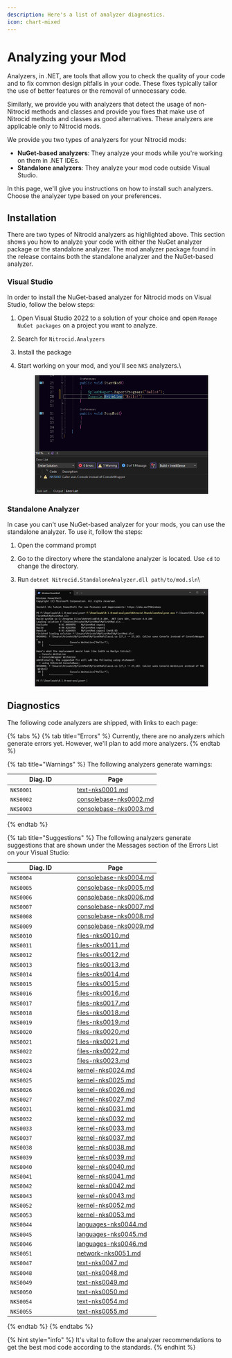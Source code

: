 ```yaml
---
description: Here's a list of analyzer diagnostics.
icon: chart-mixed
---
```


# Analyzing your Mod

Analyzers, in .NET, are tools that allow you to check the quality of your code and to fix common design pitfalls in your code. These fixes typically tailor the use of better features or the removal of unnecessary code.

Similarly, we provide you with analyzers that detect the usage of non-Nitrocid methods and classes and provide you fixes that make use of Nitrocid methods and classes as good alternatives. These analyzers are applicable only to Nitrocid mods.

We provide you two types of analyzers for your Nitrocid mods:

* **NuGet-based analyzers**: They analyze your mods while you're working on them in .NET IDEs.
* **Standalone analyzers**: They analyze your mod code outside Visual Studio.

In this page, we'll give you instructions on how to install such analyzers. Choose the analyzer type based on your preferences.

## Installation

There are two types of Nitrocid analyzers as highlighted above. This section shows you how to analyze your code with either the NuGet analyzer package or the standalone analyzer. The mod analyzer package found in the release contains both the standalone analyzer and the NuGet-based analyzer.

### Visual Studio

In order to install the NuGet-based analyzer for Nitrocid mods on Visual Studio, follow the below steps:

1. Open Visual Studio 2022 to a solution of your choice and open `Manage NuGet packages` on a project you want to analyze.
2. Search for `Nitrocid.Analyzers`
3. Install the package
4.  Start working on your mod, and you'll see `NKS` analyzers.\


    <figure><img src="../../../.gitbook/assets/093-modanalyzers.png" alt=""><figcaption></figcaption></figure>

### Standalone Analyzer

In case you can't use NuGet-based analyzer for your mods, you can use the standalone analyzer. To use it, follow the steps:

1. Open the command prompt
2. Go to the directory where the standalone analyzer is located. Use `cd` to change the directory.
3.  Run `dotnet Nitrocid.StandaloneAnalyzer.dll path/to/mod.sln`\


    <figure><img src="../../../.gitbook/assets/094-modanalyzers.png" alt=""><figcaption></figcaption></figure>

## Diagnostics

The following code analyzers are shipped, with links to each page:

{% tabs %}
{% tab title="Errors" %}
Currently, there are no analyzers which generate errors yet. However, we'll plan to add more analyzers.
{% endtab %}

{% tab title="Warnings" %}
The following analyzers generate warnings:

<table><thead><tr><th width="140">Diag. ID</th><th data-type="content-ref">Page</th></tr></thead><tbody><tr><td><code>NKS0001</code></td><td><a href="text-nks0001.md">text-nks0001.md</a></td></tr><tr><td><code>NKS0002</code></td><td><a href="consolebase-nks0002.md">consolebase-nks0002.md</a></td></tr><tr><td><code>NKS0003</code></td><td><a href="consolebase-nks0003.md">consolebase-nks0003.md</a></td></tr></tbody></table>
{% endtab %}

{% tab title="Suggestions" %}
The following analyzers generate suggestions that are shown under the Messages section of the Errors List on your Visual Studio:

<table><thead><tr><th width="140">Diag. ID</th><th data-type="content-ref">Page</th></tr></thead><tbody><tr><td><code>NKS0004</code></td><td><a href="consolebase-nks0004.md">consolebase-nks0004.md</a></td></tr><tr><td><code>NKS0005</code></td><td><a href="consolebase-nks0005.md">consolebase-nks0005.md</a></td></tr><tr><td><code>NKS0006</code></td><td><a href="consolebase-nks0006.md">consolebase-nks0006.md</a></td></tr><tr><td><code>NKS0007</code></td><td><a href="consolebase-nks0007.md">consolebase-nks0007.md</a></td></tr><tr><td><code>NKS0008</code></td><td><a href="consolebase-nks0008.md">consolebase-nks0008.md</a></td></tr><tr><td><code>NKS0009</code></td><td><a href="consolebase-nks0009.md">consolebase-nks0009.md</a></td></tr><tr><td><code>NKS0010</code></td><td><a href="files-nks0010.md">files-nks0010.md</a></td></tr><tr><td><code>NKS0011</code></td><td><a href="files-nks0011.md">files-nks0011.md</a></td></tr><tr><td><code>NKS0012</code></td><td><a href="files-nks0012.md">files-nks0012.md</a></td></tr><tr><td><code>NKS0013</code></td><td><a href="files-nks0013.md">files-nks0013.md</a></td></tr><tr><td><code>NKS0014</code></td><td><a href="files-nks0014.md">files-nks0014.md</a></td></tr><tr><td><code>NKS0015</code></td><td><a href="files-nks0015.md">files-nks0015.md</a></td></tr><tr><td><code>NKS0016</code></td><td><a href="files-nks0016.md">files-nks0016.md</a></td></tr><tr><td><code>NKS0017</code></td><td><a href="files-nks0017.md">files-nks0017.md</a></td></tr><tr><td><code>NKS0018</code></td><td><a href="files-nks0018.md">files-nks0018.md</a></td></tr><tr><td><code>NKS0019</code></td><td><a href="files-nks0019.md">files-nks0019.md</a></td></tr><tr><td><code>NKS0020</code></td><td><a href="files-nks0020.md">files-nks0020.md</a></td></tr><tr><td><code>NKS0021</code></td><td><a href="files-nks0021.md">files-nks0021.md</a></td></tr><tr><td><code>NKS0022</code></td><td><a href="files-nks0022.md">files-nks0022.md</a></td></tr><tr><td><code>NKS0023</code></td><td><a href="files-nks0023.md">files-nks0023.md</a></td></tr><tr><td><code>NKS0024</code></td><td><a href="kernel-nks0024.md">kernel-nks0024.md</a></td></tr><tr><td><code>NKS0025</code></td><td><a href="kernel-nks0025.md">kernel-nks0025.md</a></td></tr><tr><td><code>NKS0026</code></td><td><a href="kernel-nks0026.md">kernel-nks0026.md</a></td></tr><tr><td><code>NKS0027</code></td><td><a href="kernel-nks0027.md">kernel-nks0027.md</a></td></tr><tr><td><code>NKS0031</code></td><td><a href="kernel-nks0031.md">kernel-nks0031.md</a></td></tr><tr><td><code>NKS0032</code></td><td><a href="kernel-nks0032.md">kernel-nks0032.md</a></td></tr><tr><td><code>NKS0033</code></td><td><a href="kernel-nks0033.md">kernel-nks0033.md</a></td></tr><tr><td><code>NKS0037</code></td><td><a href="kernel-nks0037.md">kernel-nks0037.md</a></td></tr><tr><td><code>NKS0038</code></td><td><a href="kernel-nks0038.md">kernel-nks0038.md</a></td></tr><tr><td><code>NKS0039</code></td><td><a href="kernel-nks0039.md">kernel-nks0039.md</a></td></tr><tr><td><code>NKS0040</code></td><td><a href="kernel-nks0040.md">kernel-nks0040.md</a></td></tr><tr><td><code>NKS0041</code></td><td><a href="kernel-nks0041.md">kernel-nks0041.md</a></td></tr><tr><td><code>NKS0042</code></td><td><a href="kernel-nks0042.md">kernel-nks0042.md</a></td></tr><tr><td><code>NKS0043</code></td><td><a href="kernel-nks0043.md">kernel-nks0043.md</a></td></tr><tr><td><code>NKS0052</code></td><td><a href="kernel-nks0052.md">kernel-nks0052.md</a></td></tr><tr><td><code>NKS0053</code></td><td><a href="kernel-nks0053.md">kernel-nks0053.md</a></td></tr><tr><td><code>NKS0044</code></td><td><a href="languages-nks0044.md">languages-nks0044.md</a></td></tr><tr><td><code>NKS0045</code></td><td><a href="languages-nks0045.md">languages-nks0045.md</a></td></tr><tr><td><code>NKS0046</code></td><td><a href="languages-nks0046.md">languages-nks0046.md</a></td></tr><tr><td><code>NKS0051</code></td><td><a href="network-nks0051.md">network-nks0051.md</a></td></tr><tr><td><code>NKS0047</code></td><td><a href="text-nks0047.md">text-nks0047.md</a></td></tr><tr><td><code>NKS0048</code></td><td><a href="text-nks0048.md">text-nks0048.md</a></td></tr><tr><td><code>NKS0049</code></td><td><a href="text-nks0049.md">text-nks0049.md</a></td></tr><tr><td><code>NKS0050</code></td><td><a href="text-nks0050.md">text-nks0050.md</a></td></tr><tr><td><code>NKS0054</code></td><td><a href="text-nks0054.md">text-nks0054.md</a></td></tr><tr><td><code>NKS0055</code></td><td><a href="text-nks0055.md">text-nks0055.md</a></td></tr></tbody></table>
{% endtab %}
{% endtabs %}

{% hint style="info" %}
It's vital to follow the analyzer recommendations to get the best mod code according to the standards.
{% endhint %}
